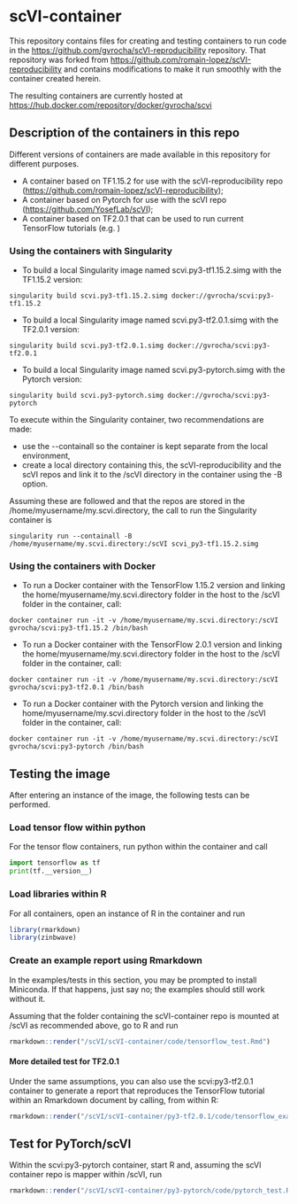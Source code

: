 # scVI-container
This repository contains files for creating and testing containers to run code in the https://github.com/gvrocha/scVI-reproducibility repository. That repository was forked from https://github.com/romain-lopez/scVI-reproducibility and contains modifications to make it run smoothly with the container created herein.

The resulting containers are currently hosted at https://hub.docker.com/repository/docker/gvrocha/scvi

## Description of the containers in this repo

Different versions of containers are made available in this repository for different purposes.

* A container based on TF1.15.2 for use with the scVI-reproducibility repo (https://github.com/romain-lopez/scVI-reproducibility);
* A container based on Pytorch for use with the scVI repo (https://github.com/YosefLab/scVI);
* A container based on TF2.0.1 that can be used to run current TensorFlow tutorials (e.g. )

### Using the containers with Singularity

* To build a local Singularity image named scvi.py3-tf1.15.2.simg with the TF1.15.2 version:

```
singularity build scvi.py3-tf1.15.2.simg docker://gvrocha/scvi:py3-tf1.15.2
```

* To build a local Singularity image named scvi.py3-tf2.0.1.simg with the TF2.0.1 version:

```
singularity build scvi.py3-tf2.0.1.simg docker://gvrocha/scvi:py3-tf2.0.1
```

* To build a local Singularity image named scvi.py3-pytorch.simg with the Pytorch version:

```
singularity build scvi.py3-pytorch.simg docker://gvrocha/scvi:py3-pytorch
```

To execute within the Singularity container, two recommendations are made:

* use the --containall so the container is kept separate from the local environment, 
* create a local directory containing this, the scVI-reproducibility and the scVI repos and link it to the /scVI directory in the container using the -B option.

Assuming these are followed and that the repos are stored in the /home/myusername/my.scvi.directory, the call to run the Singularity container is 

```
singularity run --containall -B /home/myusername/my.scvi.directory:/scVI scvi_py3-tf1.15.2.simg
```

### Using the containers with Docker

* To run a Docker container with the TensorFlow 1.15.2 version and linking the home/myusername/my.scvi.directory folder in the host to the /scVI folder in the container, call:

```
docker container run -it -v /home/myusername/my.scvi.directory:/scVI  gvrocha/scvi:py3-tf1.15.2 /bin/bash
```

* To run a Docker container with the TensorFlow 2.0.1 version and linking the home/myusername/my.scvi.directory folder in the host to the /scVI folder in the container, call:

```
docker container run -it -v /home/myusername/my.scvi.directory:/scVI  gvrocha/scvi:py3-tf2.0.1 /bin/bash
```

* To run a Docker container with the Pytorch version and linking the home/myusername/my.scvi.directory folder in the host to the /scVI folder in the container, call:

```
docker container run -it -v /home/myusername/my.scvi.directory:/scVI  gvrocha/scvi:py3-pytorch /bin/bash
```

## Testing the image

After entering an instance of the image, the following tests can be performed.

### Load tensor flow within python

For the tensor flow containers, run python within the container and call
```python
import tensorflow as tf
print(tf.__version__)
```

### Load libraries within R 

For all containers, open an instance of R in the container and run
```R
library(rmarkdown)
library(zinbwave)
```

### Create an example report using Rmarkdown

In the examples/tests in this section, you may be prompted to install Miniconda.
If that happens, just say no; the examples should still work without it.

Assuming that the folder containing the scVI-container repo is mounted at /scVI as recommended above, go to R and run

```R
rmarkdown::render("/scVI/scVI-container/code/tensorflow_test.Rmd")
```

#### More detailed test for TF2.0.1
Under the same assumptions, you can also use the scvi:py3-tf2.0.1 container to generate a report that reproduces the TensorFlow tutorial within an Rmarkdown document by calling, from within R: 
```R
rmarkdown::render("/scVI/scVI-container/py3-tf2.0.1/code/tensorflow_example.Rmd")
```

## Test for PyTorch/scVI

Within the scvi:py3-pytorch container, start R and, assuming the scVI container repo is mapper within /scVI, run
```R
rmarkdown::render("/scVI/scVI-container/py3-pytorch/code/pytorch_test.Rmd")
```
